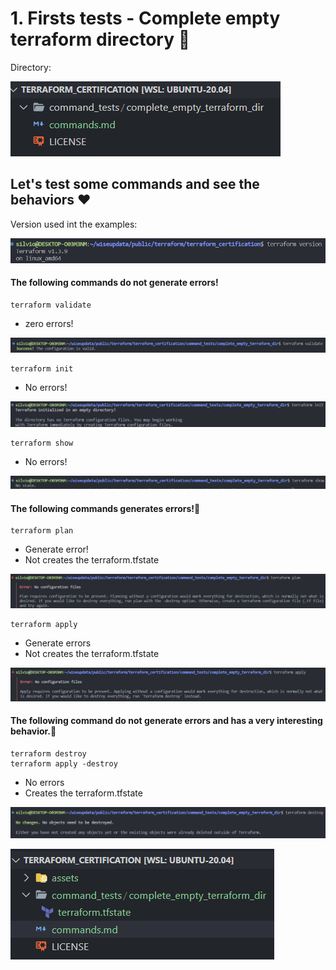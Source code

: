 # 1. Firsts tests - Complete empty terraform directory 👀️

Directory:

![](assets/20230315_110654_image.png)

## Let's test some commands and see the behaviors ❤️

Version used int the examples:

![](assets/20230315_124414_image.png)

#### The following commands do not generate errors!

```
terraform validate
```

* zero errors!

![](assets/20230315_110822_image.png)

```
terraform init
```

* No errors!

![](assets/20230315_110909_image.png)

```
terraform show
```

* No errors!

![](assets/20230315_110941_image.png)

#### The following commands generates errors!👀️

```
terraform plan
```

* Generate error!
* Not creates the terraform.tfstate

![](assets/20230315_111223_image.png)

```
terraform apply
```

* Generate errors
* Not creates the terraform.tfstate

![](assets/20230315_111319_image.png)

#### The following command do not generate errors and has a very interesting behavior.🚀️

```
terraform destroy
terraform apply -destroy
```

* No errors
* Creates the terraform.tfstate

![](assets/20230315_111511_image.png)

![](assets/20230315_111545_image.png)


